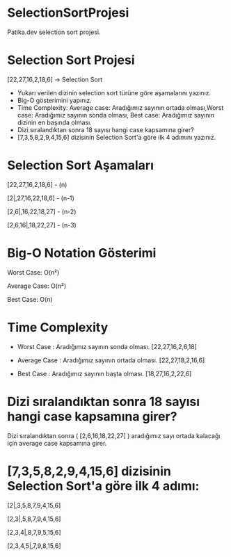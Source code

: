 # SelectionSortProjesi
Patika.dev selection sort projesi.

# Selection Sort Projesi
[22,27,16,2,18,6] -> Selection Sort

* Yukarı verilen dizinin selection sort türüne göre aşamalarını yazınız.
* Big-O gösterimini yapınız.
* Time Complexity: Average case: Aradığımız sayının ortada olması,Worst case: Aradığımız sayının sonda olması, Best case: Aradığımız sayının dizinin en başında olması.
* Dizi sıralandıktan sonra 18 sayısı hangi case kapsamına girer?
* [7,3,5,8,2,9,4,15,6] dizisinin Selection Sort'a göre ilk 4 adımını yazınız.

# Selection Sort Aşamaları
[22,27,16,2,18,6] - (n)

[2|,27,16,22,18,6] - (n-1)

[2,6|,16,22,18,27] - (n-2)

[2,6,16|,18,22,27] - (n-3)

# Big-O Notation Gösterimi
Worst Case: O(n²) 

Average Case: O(n²)

Best Case: O(n)

# Time Complexity
* Worst Case : Aradığımız sayının sonda olması.
[22,27,16,2,6,18] 

* Average Case : Aradığımız sayının ortada olması.
[22,27,18,2,16,6]

* Best Case : Aradığımız sayının başta olması.
[18,27,16,2,22,6]

#  Dizi sıralandıktan sonra 18 sayısı hangi case kapsamına girer?
Dizi sıralandıktan sonra ( [2,6,16,18,22,27] ) aradığımız sayı ortada kalacağı için average case kapsamına girer.

# [7,3,5,8,2,9,4,15,6] dizisinin Selection Sort'a göre ilk 4 adımı:
[2|,3,5,8,7,9,4,15,6]

[2,3|,5,8,7,9,4,15,6]

[2,3,4|,8,7,9,5,15,6]

[2,3,4,5|,7,9,8,15,6]
